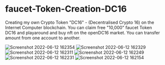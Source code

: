 # faucet-Token-Creation-DC16
Creating my own Crypto Token "DC16" - (Decentralised Crypto 16) on the Internet Computer blockchain.
You can claim free "10,000" faucet Token DC16 and playaround and buy nft on the openDC16 market.
You can transfer amount from one account to another.


![Screenshot 2022-06-12 162354](https://user-images.githubusercontent.com/88124100/173229736-b3afc604-7495-44e4-8a4d-7ec83fb038de.png)
![Screenshot 2022-06-12 162329](https://user-images.githubusercontent.com/88124100/173229738-932af73b-de4f-4f1e-9f07-18152f64bb20.png)
![Screenshot 2022-06-12 162311](https://user-images.githubusercontent.com/88124100/173229739-bfd0c01e-8be7-4d99-8455-c67ffe06b585.png)
![Screenshot 2022-06-12 162249](https://user-images.githubusercontent.com/88124100/173229741-9cb29a6c-0812-4142-9e2c-5d1265151545.png)
![Screenshot 2022-06-12 162231](https://user-images.githubusercontent.com/88124100/173229742-63a909f4-e617-4bef-9974-b34c93e925af.png)
![Screenshot 2022-06-12 162154](https://user-images.githubusercontent.com/88124100/173229743-760e95af-b46d-4da0-a848-6d88a872aa4f.png)
